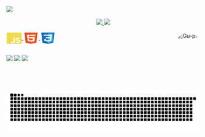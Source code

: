  <a href="https://guespindola.github.io/site/" target="_blank"><img src="https://uploaddeimagens.com.br/images/003/816/846/original/portfolio-logo-png-3.png?1649349428" target="_blank"></a>

<div align="center">
  <a href="https://github.com/guespindola">
  <img height="180em" src="https://github-readme-stats.vercel.app/api?username=guespindola&show_icons=true&theme=dracula&include_all_commits=true&count_private=true"/>
  <img height="180em" src="https://github-readme-stats.vercel.app/api/top-langs/?username=guespindola&layout=compact&langs_count=7&theme=dracula"/>
</div>
<div style="display: inline_block"><br>
  <img align="center" alt="Gu-Js" height="30" width="40" src="https://raw.githubusercontent.com/devicons/devicon/master/icons/javascript/javascript-plain.svg">
  <img align="center" alt="Gu-HTML" height="30" width="40" src="https://raw.githubusercontent.com/devicons/devicon/master/icons/html5/html5-original.svg">
  <img align="center" alt="Gu-CSS" height="30" width="40" src="https://raw.githubusercontent.com/devicons/devicon/master/icons/css3/css3-original.svg">
  <img align="right" alt="Gu-pic" height="150" style="border-radius:50px;" src="https://uploaddeimagens.com.br/images/003/816/672/original/20161107_002240000_iOS12.JPG?1649346180">
</div>
  
  ##
 
<div> 
  <a href="https://instagram.com/goticox" target="_blank"><img src="https://img.shields.io/badge/-Instagram-%23E4405F?style=for-the-badge&logo=instagram&logoColor=white" target="_blank"></a>
  <a href = "mailto:guespindola@gmail.com"><img src="https://img.shields.io/badge/-Gmail-%23333?style=for-the-badge&logo=gmail&logoColor=white" target="_blank"></a>
  <a href="https://www.linkedin.com/in/guespindola" target="_blank"><img src="https://img.shields.io/badge/-LinkedIn-%230077B5?style=for-the-badge&logo=linkedin&logoColor=white" target="_blank"></a> 
 
  ![Snake animation](https://github.com/guespindola/guespindola/blob/output/github-contribution-grid-snake.svg)
 
</div>
